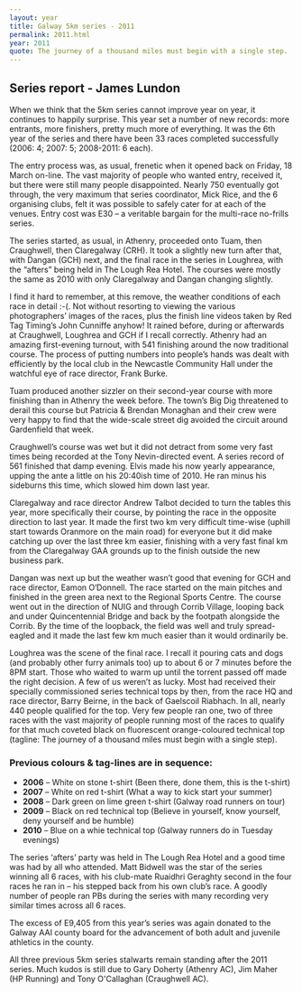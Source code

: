 ```yaml
---
layout: year
title: Galway 5km series - 2011
permalink: 2011.html
year: 2011
quote: The journey of a thousand miles must begin with a single step.
---
```

Series report - James Lundon
----------------------------

When we think that the 5km series cannot improve year on year, it continues to happily surprise. This year set a number of new records: more entrants, more finishers, pretty much more of everything. It was the 6th year of the series and there have been 33 races completed successfully (2006: 4; 2007: 5; 2008-2011: 6 each).

The entry process was, as usual, frenetic when it opened back on Friday, 18 March on-line. The vast majority of people who wanted entry, received it, but there were still many people disappointed. Nearly 750 eventually got through, the very maximum that series coordinator, Mick Rice, and the 6 organising clubs, felt it was possible to safely cater for at each of the venues. Entry cost was E30 – a veritable bargain for the multi-race no-frills series.

The series started, as usual, in Athenry, proceeded onto Tuam, then Craughwell, then Claregalway (CRH). It took a slightly new turn after that, with Dangan (GCH) next, and the final race in the series in Loughrea, with the “afters” being held in The Lough Rea Hotel. The courses were mostly the same as 2010 with only Claregalway and Dangan changing slightly.

I find it hard to remember, at this remove, the weather conditions of each race in detail :-(. Not without resorting to viewing the various photographers’ images of the races, plus the finish line videos taken by Red Tag Timing’s John Cunniffe anyhow! It rained before, during or afterwards at Craughwell, Loughrea and GCH if I recall correctly. Athenry had an amazing first-evening turnout, with 541 finishing around the now traditional course. The process of putting numbers into people’s hands was dealt with efficiently by the local club in the Newcastle Community Hall under the watchful eye of race director, Frank Burke.

Tuam produced another sizzler on their second-year course with more finishing than in Athenry the week before. The town’s Big Dig threatened to derail this course but Patricia & Brendan Monaghan and their crew were very happy to find that the wide-scale street dig avoided the circuit around Gardenfield that week.

Craughwell’s course was wet but it did not detract from some very fast times being recorded at the Tony Nevin-directed event. A series record of 561 finished that damp evening. Elvis made his now yearly appearance, upping the ante a little on his 20:40ish time of 2010. He ran minus his sideburns this time, which slowed him down last year.

Claregalway and race director Andrew Talbot decided to turn the tables this year, more specifically their course, by pointing the race in the opposite direction to last year. It made the first two km very difficult time-wise (uphill start towards Oranmore on the main road) for everyone but it did make catching up over the last three km easier, finishing with a very fast final km from the Claregalway GAA grounds up to the finish outside the new business park.

Dangan was next up but the weather wasn’t good that evening for GCH and race director, Eamon O‘Donnell. The race started on the main pitches and finished in the green area next to the Regional Sports Centre. The course went out in the direction of NUIG and through Corrib Village, looping back and under Quincentennial Bridge and back by the footpath alongside the Corrib. By the time of the loopback, the field was well and truly spread-eagled and it made the last few km much easier than it would ordinarily be.

Loughrea was the scene of the final race. I recall it pouring cats and dogs (and probably other furry animals too) up to about 6 or 7 minutes before the 8PM start. Those who waited to warm up until the torrent passed off made the right decision. A few of us weren’t as lucky. Most had received their specially commissioned series technical tops by then, from the race HQ and race director, Barry Beirne, in the back of Gaelscoil Riabhach. In all, nearly 440 people qualified for the top. Very few people ran one, two of three races with the vast majority of people running most of the races to qualify for that much coveted black on fluorescent orange-coloured technical top (tagline: The journey of a thousand miles must begin with a single step).

### Previous colours & tag-lines are in sequence:

-   **2006** – White on stone t-shirt (Been there, done them, this is the t-shirt)
-   **2007** – White on red t-shirt (What a way to kick start your summer)
-   **2008** – Dark green on lime green t-shirt (Galway road runners on tour)
-   **2009** – Black on red technical top (Believe in yourself, know yourself, deny yourself and be humble)
-   **2010** – Blue on a whie technical top (Galway runners do in Tuesday evenings)

The series ‘afters’ party was held in The Lough Rea Hotel and a good time was had by all who attended. Matt Bidwell was the star of the series winning all 6 races, with his club-mate Ruaidhri Geraghty second in the four races he ran in – his stepped back from his own club’s race. A goodly number of people ran PBs during the series with many recording very similar times across all 6 races.

The excess of E9,405 from this year’s series was again donated to the Galway AAI county board for the advancement of both adult and juvenile athletics in the county.

All three previous 5km series stalwarts remain standing after the 2011 series. Much kudos is still due to Gary Doherty (Athenry AC), Jim Maher (HP Running) and Tony O'Callaghan (Craughwell AC).
